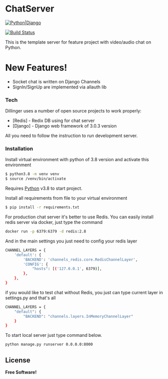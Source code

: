 # ChatServer

[![Python|Django](https://www.fullstackpython.com/img/logos/django.png)](https://nodesource.com/products/nsolid)

[![Build Status](https://travis-ci.org/joemccann/dillinger.svg?branch=master)](https://travis-ci.org/joemccann/dillinger)

This is the template server for feature project with video/audio chat on Python.

# New Features!
  - Socket chat is written on Django Channels
  - SignIn/SignUp are implemented via allauth lib

### Tech

Dillinger uses a number of open source projects to work properly:

* [Redis] - Redix DB using for chat server
* [Django] - Django web framework of 3.0.3 version 

All you need to follow the instruction to run development server.

### Installation

Install virtual environment with python of 3.8 version and activate this environment
```sh
$ python3.8 -m venv venv
$ source /venv/bin/activate
```
Requires [Python](https://www.python.org/downloads/release/python-380/) v3.8 to start project.

Install all requirements from file to your virtual environment

```sh
$ pip install -r requirements.txt
```

For production chat server it's better to use Redis. You can easily install redis server via docker, just type the command
```sh
docker run -p 6379:6379 -d redis:2.8
```

And in the main settings you just need to config your redis layer
```sh
CHANNEL_LAYERS = {
    'default': {
        'BACKEND': 'channels_redis.core.RedisChannelLayer',
        'CONFIG': {
            "hosts": [('127.0.0.1', 6379)],
        },
    },
}
```
if you would like to test chat without Redis, you just can type current layer in settings.py and that's all 
```sh
CHANNEL_LAYERS = {
    "default": {
        "BACKEND": "channels.layers.InMemoryChannelLayer"
    }
}
```

To start local server just type command below.

```sh
python manage.py runserver 0.0.0.0:8000
```

License
----
**Free Software!**
